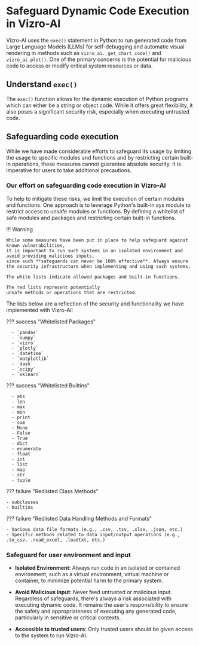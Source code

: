 # Safeguard Dynamic Code Execution in Vizro-AI

Vizro-AI uses the `exec()` statement in Python to run generated code from Large Language Models (LLMs) for
self-debugging and automatic visual rendering in methods such as `vizro_ai._get_chart_code()` and `vizro_ai.plot()`.
One of the primary concerns is the potential for malicious code to access or modify critical system resources or data.

## Understand `exec()`

The `exec()` function allows for the dynamic execution of Python programs which can either be a string or object code.
While it offers great flexibility, it also poses a significant security risk, especially when executing untrusted code.

## Safeguarding code execution

While we have made considerable efforts to safeguard its usage by limiting the usage to specific modules and functions and by restricting certain built-in operations,
these measures cannot guarantee absolute security. It is imperative for users to take additional precautions.

### Our effort on safeguarding code execution in Vizro-AI

To help to mitigate these risks, we limit the execution of certain modules and functions.
One approach is to leverage Python's built-in sys module to restrict access to unsafe modules or functions.
By defining a whitelist of safe modules and packages and restricting certain built-in functions.

!!! Warning

    While some measures have been put in place to help safeguard against known vulnerabilities,
    it is important to run such systems in an isolated environment and avoid providing malicious inputs,
    since such **safeguards can never be 100% effective**. Always ensure the security infrastructure when implementing and using such systems.

    The white lists indicate allowed packages and built-in functions.

    The red lists represent potentially
    unsafe methods or operations that are restricted.

The lists below are a reflection of the security and functionality we have implemented with Vizro-AI:

??? success "Whitelisted Packages"

      - `pandas`
      - `numpy`
      - `vizro`
      - `plotly`
      - `datetime`
      - `matplotlib`
      - `dash`
      - `scipy`
      - `sklearn`

??? success "Whitelisted Builtins"

      - abs
      - len
      - max
      - min
      - print
      - sum
      - None
      - False
      - True
      - dict
      - enumerate
      - float
      - int
      - list
      - map
      - str
      - tuple

??? failure "Redlisted Class Methods"

    - subclasses
    - builtins

??? failure "Redlisted Data Handling Methods and Formats"

    - Various data file formats (e.g., .csv, .tsv, .xlsx, .json, etc.)
    - Specific methods related to data input/output operations (e.g., .to_csv, .read_excel, .loadtxt, etc.)

### Safeguard for user environment and input

- **Isolated Environment**: Always run code in an isolated or contained environment, such as a virtual environment,
  virtual machine or container, to minimize potential harm to the primary system.

- **Avoid Malicious Input**: Never feed untrusted or malicious input. Regardless of safeguards,
  there's always a risk associated with executing dynamic code.
  It remains the user's responsibility to ensure the safety and appropriateness of executing any generated code,
  particularly in sensitive or critical contexts.

- **Accessible to trusted users**: Only trusted users should be given access to the system to run Vizro-AI.
